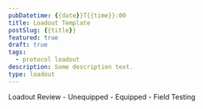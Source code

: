 ```yaml
---
pubDatetime: {{date}}T{{time}}:00
title: Loadout Template
postSlug: {{title}}
featured: true
draft: true
tags:
  - protocol loadout
description: Some description text.
type: loadout
---
```


Loadout Review - Unequipped - Equipped - Field Testing
